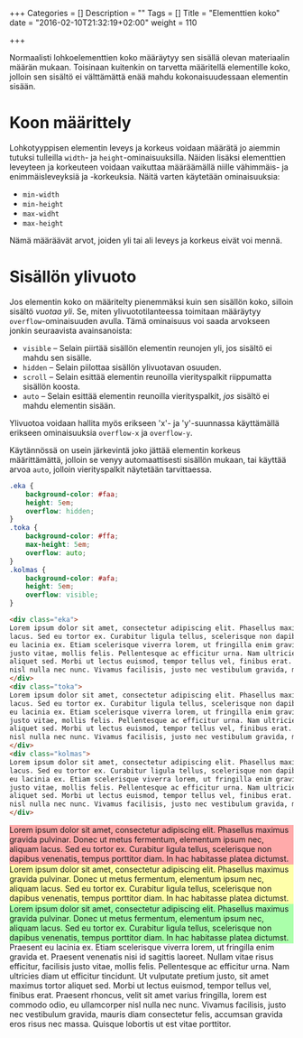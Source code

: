 +++
Categories = []
Description = ""
Tags = []
Title = "Elementtien koko"
date = "2016-02-10T21:32:19+02:00"
weight = 110

+++

Normaalisti lohkoelementtien koko määräytyy sen sisällä olevan
materiaalin määrän mukaan. Toisinaan kuitenkin on tarvetta määritellä
elementille koko, jolloin sen sisältö ei välttämättä enää mahdu kokonaisuudessaan
elementin sisään.

Koon määrittely
===============
Lohkotyyppisen elementin leveys ja korkeus voidaan määrätä jo aiemmin tutuksi
tulleilla `width`- ja `height`-ominaisuuksilla. Näiden lisäksi elementtien leveyteen ja
korkeuteen voidaan vaikuttaa määräämällä niille vähimmäis- ja enimmäisleveyksiä ja
-korkeuksia. Näitä varten käytetään ominaisuuksia:

- `min-width`
- `min-height`
- `max-widht`
- `max-height`

Nämä määräävät arvot, joiden yli tai ali leveys ja korkeus eivät voi mennä.

Sisällön ylivuoto
=================

Jos elementin koko on määritelty pienemmäksi kuin sen sisällön koko, silloin
sisältö *vuotaa yli*. Se, miten ylivuototilanteessa toimitaan määräytyy
`overflow`-ominaisuuden avulla. Tämä ominaisuus voi saada arvokseen
jonkin seuraavista avainsanoista:

- `visible` – Selain piirtää sisällön elementin reunojen yli, jos sisältö ei mahdu sen sisälle.
- `hidden` – Selain piilottaa sisällön ylivuotavan osuuden.
- `scroll` – Selain esittää elementin reunoilla vierityspalkit riippumatta sisällön koosta.
- `auto` – Selain esittää elementin reunoilla vierityspalkit, *jos* sisältö ei mahdu elementin sisään.

Ylivuotoa voidaan hallita myös erikseen 'x'- ja 'y'-suunnassa käyttämällä erikseen ominaisuuksia
`overflow-x` ja `overflow-y`.

Käytännössä on usein järkevintä joko jättää elementin korkeus määrittämättä, jolloin se venyy
automaattisesti sisällön mukaan, tai käyttää arvoa `auto`, jolloin vierityspalkit näytetään
tarvittaessa.

```css
.eka {
    background-color: #faa;
    height: 5em;
    overflow: hidden;
}
.toka {
    background-color: #ffa;
    max-height: 5em;
    overflow: auto;
}
.kolmas {
    background-color: #afa;
    height: 5em;
    overflow: visible;
}
```
```html
<div class="eka">
Lorem ipsum dolor sit amet, consectetur adipiscing elit. Phasellus maximus gravida pulvinar. Donec ut metus fermentum, elementum ipsum nec, aliquam
lacus. Sed eu tortor ex. Curabitur ligula tellus, scelerisque non dapibus venenatis, tempus porttitor diam. In hac habitasse platea dictumst. Praesent
eu lacinia ex. Etiam scelerisque viverra lorem, ut fringilla enim gravida et. Praesent venenatis nisi id sagittis laoreet. Nullam vitae risus efficitur, facilisis
justo vitae, mollis felis. Pellentesque ac efficitur urna. Nam ultricies diam ut efficitur tincidunt. Ut vulputate pretium justo, sit amet maximus tortor
aliquet sed. Morbi ut lectus euismod, tempor tellus vel, finibus erat. Praesent rhoncus, velit sit amet varius fringilla, lorem est commodo odio, eu ullamcorper
nisl nulla nec nunc. Vivamus facilisis, justo nec vestibulum gravida, mauris diam consectetur felis, accumsan gravida eros risus nec massa. Quisque lobortis ut est vitae porttitor. 
</div>
<div class="toka">
Lorem ipsum dolor sit amet, consectetur adipiscing elit. Phasellus maximus gravida pulvinar. Donec ut metus fermentum, elementum ipsum nec, aliquam
lacus. Sed eu tortor ex. Curabitur ligula tellus, scelerisque non dapibus venenatis, tempus porttitor diam. In hac habitasse platea dictumst. Praesent
eu lacinia ex. Etiam scelerisque viverra lorem, ut fringilla enim gravida et. Praesent venenatis nisi id sagittis laoreet. Nullam vitae risus efficitur, facilisis
justo vitae, mollis felis. Pellentesque ac efficitur urna. Nam ultricies diam ut efficitur tincidunt. Ut vulputate pretium justo, sit amet maximus tortor
aliquet sed. Morbi ut lectus euismod, tempor tellus vel, finibus erat. Praesent rhoncus, velit sit amet varius fringilla, lorem est commodo odio, eu ullamcorper
nisl nulla nec nunc. Vivamus facilisis, justo nec vestibulum gravida, mauris diam consectetur felis, accumsan gravida eros risus nec massa. Quisque lobortis ut est vitae porttitor. 
</div>
<div class="kolmas">
Lorem ipsum dolor sit amet, consectetur adipiscing elit. Phasellus maximus gravida pulvinar. Donec ut metus fermentum, elementum ipsum nec, aliquam
lacus. Sed eu tortor ex. Curabitur ligula tellus, scelerisque non dapibus venenatis, tempus porttitor diam. In hac habitasse platea dictumst. Praesent
eu lacinia ex. Etiam scelerisque viverra lorem, ut fringilla enim gravida et. Praesent venenatis nisi id sagittis laoreet. Nullam vitae risus efficitur, facilisis
justo vitae, mollis felis. Pellentesque ac efficitur urna. Nam ultricies diam ut efficitur tincidunt. Ut vulputate pretium justo, sit amet maximus tortor
aliquet sed. Morbi ut lectus euismod, tempor tellus vel, finibus erat. Praesent rhoncus, velit sit amet varius fringilla, lorem est commodo odio, eu ullamcorper
nisl nulla nec nunc. Vivamus facilisis, justo nec vestibulum gravida, mauris diam consectetur felis, accumsan gravida eros risus nec massa. Quisque lobortis ut est vitae porttitor. 
</div>
```
<div class="html-example">
<div style="background-color: #faa; height: 5em; overflow: hidden;">
Lorem ipsum dolor sit amet, consectetur adipiscing elit. Phasellus maximus
gravida pulvinar. Donec ut metus fermentum, elementum ipsum nec, aliquam
lacus. Sed eu tortor ex. Curabitur ligula tellus, scelerisque non dapibus
venenatis, tempus porttitor diam. In hac habitasse platea dictumst. Praesent
eu lacinia ex. Etiam scelerisque viverra lorem, ut fringilla enim gravida et.
Praesent venenatis nisi id sagittis laoreet. Nullam vitae risus efficitur, facilisis
justo vitae, mollis felis. Pellentesque ac efficitur urna. Nam ultricies diam
ut efficitur tincidunt. Ut vulputate pretium justo, sit amet maximus tortor
aliquet sed. Morbi ut lectus euismod, tempor tellus vel, finibus erat. Praesent
rhoncus, velit sit amet varius fringilla, lorem est commodo odio, eu ullamcorper
nisl nulla nec nunc. Vivamus facilisis, justo nec vestibulum gravida, mauris diam
consectetur felis, accumsan gravida eros risus nec massa. Quisque lobortis ut est
vitae porttitor. 
</div>
<div style="background-color: #ffa; height: 5em; overflow: scroll;">
Lorem ipsum dolor sit amet, consectetur adipiscing elit. Phasellus maximus
gravida pulvinar. Donec ut metus fermentum, elementum ipsum nec, aliquam
lacus. Sed eu tortor ex. Curabitur ligula tellus, scelerisque non dapibus
venenatis, tempus porttitor diam. In hac habitasse platea dictumst. Praesent
eu lacinia ex. Etiam scelerisque viverra lorem, ut fringilla enim gravida et.
Praesent venenatis nisi id sagittis laoreet. Nullam vitae risus efficitur, facilisis
justo vitae, mollis felis. Pellentesque ac efficitur urna. Nam ultricies diam
ut efficitur tincidunt. Ut vulputate pretium justo, sit amet maximus tortor
aliquet sed. Morbi ut lectus euismod, tempor tellus vel, finibus erat. Praesent
rhoncus, velit sit amet varius fringilla, lorem est commodo odio, eu ullamcorper
nisl nulla nec nunc. Vivamus facilisis, justo nec vestibulum gravida, mauris diam
consectetur felis, accumsan gravida eros risus nec massa. Quisque lobortis ut est
vitae porttitor. 
</div>
<div style="background-color: #afa; height: 5em; overflow: visible;">
Lorem ipsum dolor sit amet, consectetur adipiscing elit. Phasellus maximus
gravida pulvinar. Donec ut metus fermentum, elementum ipsum nec, aliquam
lacus. Sed eu tortor ex. Curabitur ligula tellus, scelerisque non dapibus
venenatis, tempus porttitor diam. In hac habitasse platea dictumst. Praesent
eu lacinia ex. Etiam scelerisque viverra lorem, ut fringilla enim gravida et.
Praesent venenatis nisi id sagittis laoreet. Nullam vitae risus efficitur, facilisis
justo vitae, mollis felis. Pellentesque ac efficitur urna. Nam ultricies diam
ut efficitur tincidunt. Ut vulputate pretium justo, sit amet maximus tortor
aliquet sed. Morbi ut lectus euismod, tempor tellus vel, finibus erat. Praesent
rhoncus, velit sit amet varius fringilla, lorem est commodo odio, eu ullamcorper
nisl nulla nec nunc. Vivamus facilisis, justo nec vestibulum gravida, mauris diam
consectetur felis, accumsan gravida eros risus nec massa. Quisque lobortis ut est
vitae porttitor. 
</div>
</div>
